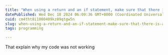 ```yaml
---
title: "When using a return and an if statement, make sure that there is an "else" for unknown outcome for the function to work"
datePublished: Wed Dec 18 2024 06:09:36 GMT+0000 (Coordinated Universal Time)
cuid: cm4tht8i1000409kz09qtgw5n
slug: when-using-a-return-and-an-if-statement-make-sure-that-there-is-an-else-for-unknown-outcome-for-the-function-to-work
tags: programming

---
```


That explain why my code was not working